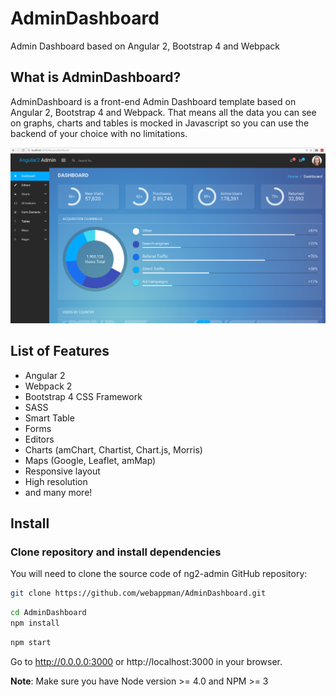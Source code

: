 # AdminDashboard
Admin Dashboard based on Angular 2, Bootstrap 4 and Webpack

## What is AdminDashboard?

AdminDashboard is a front-end Admin Dashboard template based on Angular 2, Bootstrap 4 and Webpack. That means all the 
data you can see on graphs, charts and tables is mocked in Javascript so you can use the 
backend of your choice with no limitations.

<center><img width="1000" src="src/assets/img/admindashboard.png" border="0" /></center>

## List of Features

* Angular 2
* Webpack 2
* Bootstrap 4 CSS Framework
* SASS
* Smart Table
* Forms
* Editors
* Charts (amChart, Chartist, Chart.js, Morris)
* Maps (Google, Leaflet, amMap)
* Responsive layout
* High resolution
* and many more!

## Install

### Clone repository and install dependencies

You will need to clone the source code of ng2-admin GitHub repository:

```bash
git clone https://github.com/webappman/AdminDashboard.git
```

```bash
cd AdminDashboard
npm install
```

```bash
npm start
```

Go to http://0.0.0.0:3000 or http://localhost:3000 in your browser.

**Note**: Make sure you have Node version >= 4.0 and NPM >= 3
